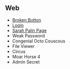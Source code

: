 ## Web
* [Broken Button](https://github.com/agung56/TJCTF-2020-Bussyma-EAS-KWA/tree/master/Web/Broken%20Button)
* [Login](https://github.com/agung56/TJCTF-2020-Bussyma-EAS-KWA/tree/master/Web/Login)
* [Sarah Palin Page](https://github.com/agung56/TJCTF-2020-Bussyma-EAS-KWA/tree/master/Web/Sarah%20Palin%20Fanpage)
* Weak Password
* Congenial Octo Couscous
* File Viewer
* Circus
* Moar Horse 4
* Admin Secret
